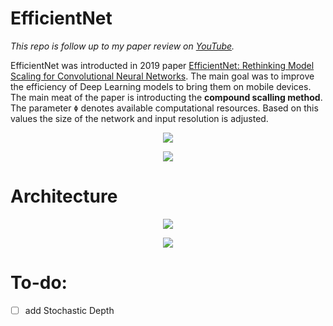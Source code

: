 # EfficientNet
*This repo is follow up to my paper review on [YouTube](https://www.youtube.com/watch?v=eFMmqjDbcvw&t=108s).*

EfficientNet was introducted in 2019 paper [EfficientNet: Rethinking Model Scaling for Convolutional Neural Networks](https://arxiv.org/pdf/1905.11946.pdf). 
The main goal was to improve the efficiency of Deep Learning models to bring them on mobile devices. The main meat of the paper is introducting the __compound scalling method__. 
The parameter `Φ` denotes available computational resources. Based on this values the size of the network and input resolution is adjusted.

<p align="center">
<img 
  src="https://github.com/maciejbalawejder/DeepLearning-collection/blob/main/ConvNets/EfficientNet/scalling.png"
>
</p>


<p align="center">
<img 
  src="https://github.com/maciejbalawejder/DeepLearning-collection/blob/main/ConvNets/EfficientNet/coefficients.png"
>
</p>



# Architecture

<p align="center">
<img 
  src="https://github.com/maciejbalawejder/DeepLearning-collection/blob/main/ConvNets/EfficientNet/squeeze&excitaionMobileV3.png"
>
</p>

<p align="center">
<img 
  src="https://github.com/maciejbalawejder/DeepLearning-collection/blob/main/ConvNets/EfficientNet/baseline.png"
>
</p>

# To-do:
- [ ] add Stochastic Depth
